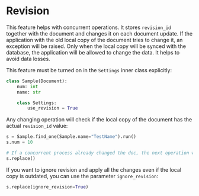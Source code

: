 # Revision

This feature helps with concurrent operations. It stores `revision_id` together with the document and changes it on each document update. 
If the application with the old local copy of the document tries to change it, an exception will be raised. 
Only when the local copy will be synced with the database, the application will be allowed to change the data. 
It helps to avoid data losses.

This feature must be turned on in the `Settings` inner class explicitly:

```python
class Sample(Document):
    num: int
    name: str

    class Settings:
        use_revision = True
```

Any changing operation will check if the local copy of the document has the actual `revision_id` value:

```python
s = Sample.find_one(Sample.name="TestName").run()
s.num = 10

# If a concurrent process already changed the doc, the next operation will raise an error
s.replace()
```

If you want to ignore revision and apply all the changes even if the local copy is outdated, you can use the parameter `ignore_revision`:

```python
s.replace(ignore_revision=True)
```
